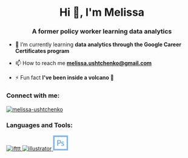 <h1 align="center">Hi 👋, I'm Melissa</h1>
<h3 align="center">A former policy worker learning data analytics</h3>

- 🌱 I’m currently learning **data analytics through the Google Career Certificates program**

- 📫 How to reach me **melissa.ushtchenko@gmail.com**

- ⚡ Fun fact **I've been inside a volcano 🌋**

<h3 align="left">Connect with me:</h3>
<p align="left">
<a href="https://linkedin.com/in/melissa-ushtchenko" target="blank"><img align="center" src="https://raw.githubusercontent.com/rahuldkjain/github-profile-readme-generator/master/src/images/icons/Social/linked-in-alt.svg" alt="melissa-ushtchenko" height="30" width="40" /></a>
</p>

<h3 align="left">Languages and Tools:</h3>
<p align="left"> <a href="https://ifttt.com/" target="_blank" rel="noreferrer"> <img src="https://www.vectorlogo.zone/logos/ifttt/ifttt-ar21.svg" alt="ifttt" width="40" height="40"/> </a> <a href="https://www.adobe.com/in/products/illustrator.html" target="_blank" rel="noreferrer"> <img src="https://www.vectorlogo.zone/logos/adobe_illustrator/adobe_illustrator-icon.svg" alt="illustrator" width="40" height="40"/> </a> <a href="https://www.photoshop.com/en" target="_blank" rel="noreferrer"> <img src="https://raw.githubusercontent.com/devicons/devicon/master/icons/photoshop/photoshop-line.svg" alt="photoshop" width="40" height="40"/> </a> </p>
